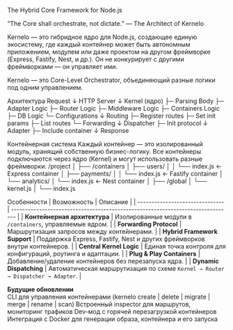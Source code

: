 The Hybrid Core Framework for Node.js

“The Core shall orchestrate, not dictate.”
— The Architect of Kernelo

Kernelo — это гибридное ядро для Node.js, создающее единую экосистему, где каждый контейнер может быть автономным приложением, модулем или даже проектом на другом фреймворке (Express, Fastify, Nest, и др.).
Он не конкурирует с другими фреймворками — он управляет ими.

Kernelo — это Core-Level Orchestrator, объединяющий разные логики под одним управлением.

Архитектура
Request
   ↓
HTTP Server
   ↓
Kernel (ядро)
   ├─ Parsing Body
   ├─ Adapter Logic
   ├─ Router Logic
   ├─ Middleware Logic
   ├─ Containers Logic
   ├─ DB Logic
   └─ Configurations
   ↓
Routing
   ├─ Register routes
   ├─ Set init params
   ├─ List routes
   └─ Forwarding
   ↓
Dispatcher
   ├─ Init protocol
   ↓
Adapter
   ├─ Include container
   ↓
Response

Контейнерная система
Каждый контейнер — это изолированный модуль, хранящий собственную бизнес-логику.
Все контейнеры подключаются через ядро (Kernel) и могут использовать разные фреймворки.
/project
│
├── /containers
│   ├── users/
│   │   └── index.js  ← Express container
│   ├── payments/
│   │   └── index.js  ← Fastify container
│   └── analytics/
│       └── index.js  ← Nest container
│
├── /global
│   └── kernel.js
│
└── index.js

Особенности
| Возможность                     | Описание                                                                        |
| ------------------------------- | ------------------------------------------------------------------------------- |
| **Контейнерная архитектура** | Изолированные модули в `/containers`, управляемые ядром.                        |
| **Forwarding Protocol**      | Маршрутизация запросов между контейнерами.                                      |
| **Hybrid Framework Support** | Поддержка Express, Fastify, Nest и других фреймворков внутри контейнеров.       |
| **Central Kernel Logic**     | Единая точка контроля для конфигураций, роутинга и адаптации.                   |
| **Plug & Play Containers**   | Добавление/удаление контейнеров без перезапуска ядра.                           |
| **Dynamic Dispatching**      | Автоматическая маршрутизация по схеме `Kernel → Router → Dispatcher → Adapter`. |

**Будущие обновлении** <br>
CLI для управления контейнерами (kernelo create | delete | migrate | merge | rename | scan)
Встроенный inspector для маршрутов, мониторинг трафиков
Dev-мод с горячей перезагрузкой контейнеров
Интеграция с Docker для генерации образа, контейнера и его запуска
